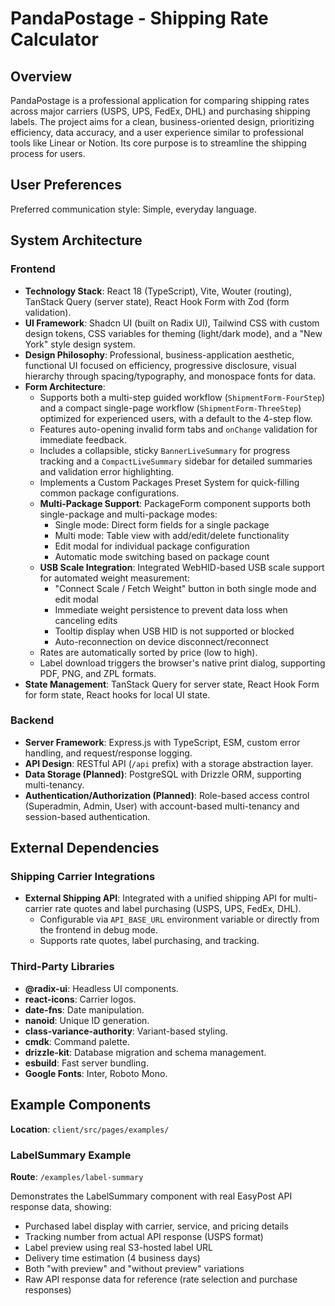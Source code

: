 # PandaPostage - Shipping Rate Calculator

## Overview
PandaPostage is a professional application for comparing shipping rates across major carriers (USPS, UPS, FedEx, DHL) and purchasing shipping labels. The project aims for a clean, business-oriented design, prioritizing efficiency, data accuracy, and a user experience similar to professional tools like Linear or Notion. Its core purpose is to streamline the shipping process for users.

## User Preferences
Preferred communication style: Simple, everyday language.

## System Architecture

### Frontend
- **Technology Stack**: React 18 (TypeScript), Vite, Wouter (routing), TanStack Query (server state), React Hook Form with Zod (form validation).
- **UI Framework**: Shadcn UI (built on Radix UI), Tailwind CSS with custom design tokens, CSS variables for theming (light/dark mode), and a "New York" style design system.
- **Design Philosophy**: Professional, business-application aesthetic, functional UI focused on efficiency, progressive disclosure, visual hierarchy through spacing/typography, and monospace fonts for data.
- **Form Architecture**:
    - Supports both a multi-step guided workflow (`ShipmentForm-FourStep`) and a compact single-page workflow (`ShipmentForm-ThreeStep`) optimized for experienced users, with a default to the 4-step flow.
    - Features auto-opening invalid form tabs and `onChange` validation for immediate feedback.
    - Includes a collapsible, sticky `BannerLiveSummary` for progress tracking and a `CompactLiveSummary` sidebar for detailed summaries and validation error highlighting.
    - Implements a Custom Packages Preset System for quick-filling common package configurations.
    - **Multi-Package Support**: PackageForm component supports both single-package and multi-package modes:
        - Single mode: Direct form fields for a single package
        - Multi mode: Table view with add/edit/delete functionality
        - Edit modal for individual package configuration
        - Automatic mode switching based on package count
    - **USB Scale Integration**: Integrated WebHID-based USB scale support for automated weight measurement:
        - "Connect Scale / Fetch Weight" button in both single mode and edit modal
        - Immediate weight persistence to prevent data loss when canceling edits
        - Tooltip display when USB HID is not supported or blocked
        - Auto-reconnection on device disconnect/reconnect
    - Rates are automatically sorted by price (low to high).
    - Label download triggers the browser's native print dialog, supporting PDF, PNG, and ZPL formats.
- **State Management**: TanStack Query for server state, React Hook Form for form state, React hooks for local UI state.

### Backend
- **Server Framework**: Express.js with TypeScript, ESM, custom error handling, and request/response logging.
- **API Design**: RESTful API (`/api` prefix) with a storage abstraction layer.
- **Data Storage (Planned)**: PostgreSQL with Drizzle ORM, supporting multi-tenancy.
- **Authentication/Authorization (Planned)**: Role-based access control (Superadmin, Admin, User) with account-based multi-tenancy and session-based authentication.

## External Dependencies

### Shipping Carrier Integrations
- **External Shipping API**: Integrated with a unified shipping API for multi-carrier rate quotes and label purchasing (USPS, UPS, FedEx, DHL).
  - Configurable via `API_BASE_URL` environment variable or directly from the frontend in debug mode.
  - Supports rate quotes, label purchasing, and tracking.

### Third-Party Libraries
- **@radix-ui**: Headless UI components.
- **react-icons**: Carrier logos.
- **date-fns**: Date manipulation.
- **nanoid**: Unique ID generation.
- **class-variance-authority**: Variant-based styling.
- **cmdk**: Command palette.
- **drizzle-kit**: Database migration and schema management.
- **esbuild**: Fast server bundling.
- **Google Fonts**: Inter, Roboto Mono.

## Example Components

**Location**: `client/src/pages/examples/`

### LabelSummary Example
**Route**: `/examples/label-summary`

Demonstrates the LabelSummary component with real EasyPost API response data, showing:
- Purchased label display with carrier, service, and pricing details
- Tracking number from actual API response (USPS format)
- Label preview using real S3-hosted label URL
- Delivery time estimation (4 business days)
- Both "with preview" and "without preview" variations
- Raw API response data for reference (rate selection and purchase responses)